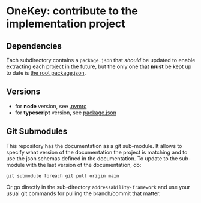 # OneKey: contribute to the implementation project

## Dependencies

Each subdirectory contains a `package.json` that _should_ be updated to enable extracting each project in the future,
but the only one that **must** be kept up to date is [the root package.json](package.json).

## Versions

- for **node** version, see [.nvmrc](.nvmrc)
- for **typescript** version, see [package.json](package.json)

## Git Submodules 

This repository has the documentation as a git sub-module. It allows to specify what version of the documentation the project is matching and to use the json schemas defined in the documentation. To update to the sub-module with the last version of the documentation, do:

```
git submodule foreach git pull origin main
```

Or go directly in the sub-directory `addressability-framework` and use your usual git commands for pulling the branch/commit that matter.
